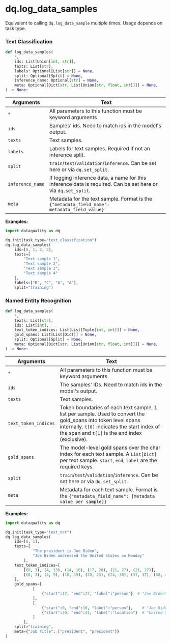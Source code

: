 # dq.log\_data\_samples

Equivalent to calling `dq.log_data_sample` multiple times. Usage depends on task type.

### Text Classification

```python
def log_data_samples(
    *, 
    ids: List[Union[int, str]],
    texts: List[str],
    labels: Optional[List[str]] = None,
    split: Optional[Split] = None,
    inference_name: Optional[str] = None,
    meta: Optional[Dict[str, List[Union[str, float, int]]]] = None,
) -> None:
```

| Arguments        | Text                                                                                                          |
| ---------------- | ------------------------------------------------------------------------------------------------------------- |
| `*`              | All parameters to this function must be keyword arguments                                                     |
| `ids`            | Samples' ids. Need to match ids in the model's output.                                                        |
| `texts`          | Text samples.                                                                                                 |
| `labels`         | Labels for text samples. Required if not an inference split.                                                  |
| `split`          | `train`/`test`/`validation`/`inference`. Can be set here or via `dq.set_split`.                               |
| `inference_name` | If logging inference data, a name for this inference data is required. Can be set here or via `dq.set_split`. |
| `meta`           | Metadata for the text sample. Format is the `{"metadata_field_name": metadata_field_value}`                   |

**Examples:**

```python
import dataquality as dq

dq.init(task_type="text_classification")
dq.log_data_samples(
    ids=[0, 1, 2, 3], 
    texts=[
        "Text sample 1",
        "Text sample 2",
        "Text sample 3",
        "Text sample 4"
    ], 
    labels=["B", "C", "A", "A"], 
    split="training")
```



### Named Entity Recognition

```python
def log_data_samples(
    *,
    texts: List[str],
    ids: List[int],
    text_token_indices: List[List[Tuple[int, int]]] = None,
    gold_spans: List[List[Dict]] = None,
    split: Optional[Split] = None,
    meta: Optional[Dict[str, List[Union[str, float, int]]]] = None,
) -> None:
```

| Arguments            | Text                                                                                                                                                                                                              |
| -------------------- | ----------------------------------------------------------------------------------------------------------------------------------------------------------------------------------------------------------------- |
| `*`                  | All parameters to this function must be keyword arguments                                                                                                                                                         |
| `ids`                | The samples' IDs. Need to match ids in the model's output.                                                                                                                                                        |
| `texts`              | Text samples.                                                                                                                                                                                                     |
| `text_token_indices` | Token boundaries of each text sample, 1 list per sample. Used to convert the gold\_spans into token level spans internally. `t[0]` indicates the start index of the span and `t[1]` is the end index (exclusive). |
| `gold_spans`         | The model-level gold spans over the char index for each text sample. A `List[Dict]` per text sample. `start`, `end`, `label` are the required keys.                                                               |
| `split`              | `train`/`test`/`validation`/`inference`. Can be set here or via `dq.set_split`.                                                                                                                                   |
| `meta`               | Metadata for each text sample. Format is the `{"metadata_field_name": [metadata value per sample]}`                                                                                                               |

**Examples:**

```python
import dataquality as dq

dq.init(task_type="text_ner")
dq.log_data_samples(
    ids=[0, 1], 
    texts=[
            "The president is Joe Biden",
            "Joe Biden addressed the United States on Monday"
        ], 
    text_token_indices=[
        [(0, 3), (4, 13), (14, 16), (17, 20), (21, 27), (21, 27)],
        [(0, 3), (4, 9), (10, 19), (20, 23), (24, 30), (31, 37), (38, 40), (41, 47)]
    ],
    gold_spans=[
            [
                {"start":17, "end":27, "label":"person"}  # "Joe Biden"
            ],
            [
                {"start":0, "end":10, "label":"person"},    # "Joe Biden"
                {"start":30, "end":41, "label":"location"}  # "United States"
            ]
        ],
    split="training",
    meta={"Job Title": ["president", "president"]}
)
```
